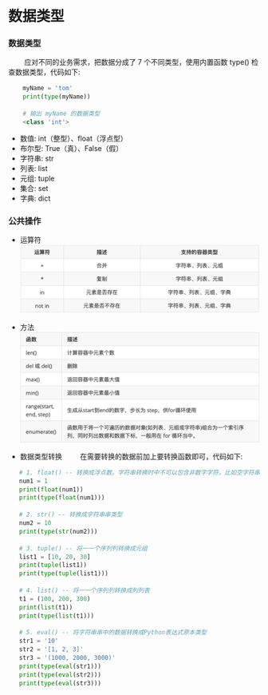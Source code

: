 # 数据类型
### 数据类型
&emsp;&emsp; 应对不同的业务需求，把数据分成了 7 个不同类型，使用内置函数 type() 检查数据类型，代码如下:


```python
    myName = 'tom'
    print(type(myName))
    
    # 输出 myName 的数据类型
    <class 'int'>
```


*  数值: int（整型）、float（浮点型）
*  布尔型: True（真）、False（假）
*  字符串: str
*  列表: list
*  元组: tuple
*  集合: set
*  字典: dict



### 公共操作
*  运算符
![](/assets/QQ20200802-154648@2x.png)

*  方法
![](/assets/QQ20200802-155150@2x.png)

* 数据类型转换
&emsp;&emsp; 在需要转换的数据前加上要转换函数即可，代码如下:


```python
   # 1. float() -- 转换成浮点数，字符串转换时中不可以包含非数字字符，比如空字符串、字母都不可以转换为浮点数
   num1 = 1 
   print(float(num1)) 
   print(type(float(num1)))
   
   # 2. str() -- 转换成字符串串类型
   num2 = 10 
   print(type(str(num2)))
   
   # 3. tuple() -- 将⼀一个序列列转换成元组 
   list1 = [10, 20, 30] 
   print(tuple(list1)) 
   print(type(tuple(list1)))
   
   # 4. list() -- 将⼀一个序列列转换成列列表 
   t1 = (100, 200, 300) 
   print(list(t1)) 
   print(type(list(t1)))
   
   # 5. eval() -- 将字符串串中的数据转换成Python表达式原本类型 
   str1 = '10'
   str2 = '[1, 2, 3]'
   str3 = '(1000, 2000, 3000)'
   print(type(eval(str1)))
   print(type(eval(str2)))
   print(type(eval(str3))) 

```







